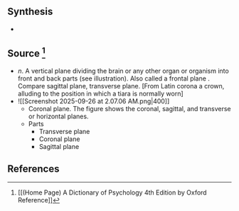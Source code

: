 ## Synthesis
- 
## Source [^1]
- $n$. A vertical plane dividing the brain or any other organ or organism into front and back parts (see illustration). Also called a frontal plane . Compare sagittal plane, transverse plane. \[From Latin corona a crown, alluding to the position in which a tiara is normally worn]
- ![[Screenshot 2025-09-26 at 2.07.06 AM.png|400]]
	- Coronal plane. The figure shows the coronal, sagittal, and transverse or horizontal planes.
	- Parts
		- Transverse plane
		- Coronal plane
		- Sagittal plane
## References

[^1]: [[(Home Page) A Dictionary of Psychology 4th Edition by Oxford Reference]]